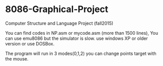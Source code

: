 # 8086-Graphical-Project
Computer Structure and Language Project (fall2015)

You can find codes in NP.asm or mycode.asm (more than 1500 lines), You can use emu8086 but the simulator is slow. use windows XP or older version or use DOSBox.

The program will run in 3 modes(0,1,2) you can change points target with the mouse.
